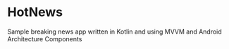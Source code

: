 # HotNews
Sample breaking news app written in Kotlin and using MVVM and Android Architecture Components
